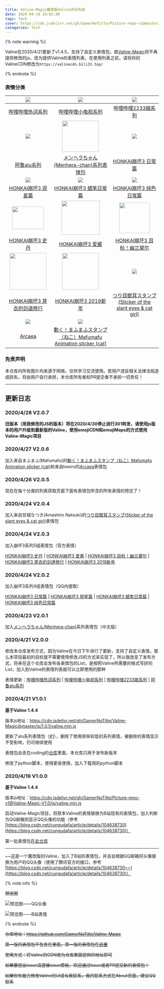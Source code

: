 ```yaml
---
title: Valine-Magic魔改版Valine评论系统
date: 2020-04-19 19:01:30
tags: Tech
cover: https://cdn.jsdelivr.net/gh/GamerNoTitle/Picture-repo-v1@master/img/Valine-Magic/Cover.png
categories: Tech
---
```


{% note warning %}

Valine在2020/4/21更新了v1.4.5，支持了自定义表情包，故[Valine-Magic](https://github.com/GamerNoTitle/Valine-Magic)将不再提供修改的js，改为提供Valine的表情列表，在使用列表之前，请将你的ValineCDN修改为`https://valinecdn.bili33.top/`

{% endnote %}

### 表情分类


|    ![](https://valinecdn.bili33.top/bilibiliHotKey/7.jpg)    |  ![](https://valinecdn.bili33.top/bilibilitv/[tv_doge].png)  | ![](https://valinecdn.bili33.top/bilibili2233/[2233娘_第一].png) |
| :----------------------------------------------------------: | :----------------------------------------------------------: | :----------------------------------------------------------: |
| [哔哩哔哩热词系列](https://github.com/GamerNoTitle/Valine-Magic/tree/master/bilibili/hotkey热词系列) | [哔哩哔哩小电视系列](https://github.com/GamerNoTitle/Valine-Magic/tree/master/bilibili/tv小电视系列) | [哔哩哔哩2233娘系列](https://github.com/GamerNoTitle/Valine-Magic/tree/master/bilibili/2233娘系列) |
|        ![](https://valinecdn.bili33.top/alu/中枪.png)        | <img src='https://valinecdn.bili33.top/Menhera-chan/5.jpg' width=120 height=102></img> |    ![](https://valinecdn.bili33.top/HONKAI3-Daily/14.gif)    |
| [阿鲁alu系列](https://github.com/GamerNoTitle/Valine-Magic/tree/master/alu) | [メンヘラちゃん(Menhera-chan)系列表情包](https://github.com/GamerNoTitle/Valine-Magic/tree/master/Menhera-chan) | [HONKAI崩坏3 日常篇](https://github.com/GamerNoTitle/Valine-Magic/tree/master/HONKAI3/HONKAI3-Daily) |
|     ![](https://valinecdn.bili33.top/HONKAI3-Star/3.gif)     |   ![](https://valinecdn.bili33.top/HONKAI3-Crayon/16.gif)    |    ![](https://valinecdn.bili33.top/HONKAI3-Pure/13.gif)     |
| [HONKAI崩坏3 观星篇](https://github.com/GamerNoTitle/Valine-Magic/tree/master/HONKAI3/HONKAI3-Star) | [HONKAI崩坏3 蜡笔日常篇](https://github.com/GamerNoTitle/Valine-Magic/tree/master/HONKAI3/HONKAI3-Crayon) | [HONKAI崩坏3 纯色日常篇](https://github.com/GamerNoTitle/Valine-Magic/tree/master/HONKAI3/HONKAI3-Pure) |
| <img src='https://valinecdn.bili33.top/HONKAI3-Stan/4f921b8ad8c16f3d2c73e3c04c5735ca9b41187b.gif' width=104 height=74.4> | <img src='https://valinecdn.bili33.top/HONKAI3-AIChan/d65b36ccae610bc4479209cd6e62bb91b0f76188.jpg' width=125 height=111></img> | <img src='https://valinecdn.bili33.top/HONKAI3-Durandal-Search/f1b9a456587638e488d93ccaa95dde59aef3af01.gif' height=100 width=100></img> |
| [HONKAI崩坏3 史丹](https://github.com/GamerNoTitle/Valine-Magic/tree/master/HONKAI3/HONKAI3-Stan) | [HONKAI崩坏3 爱酱](https://github.com/GamerNoTitle/Valine-Magic/tree/master/HONKAI3/HONKAI3-AIChan) | [HONKAI崩坏3 目标！幽兰黛尔](https://github.com/GamerNoTitle/Valine-Magic/tree/master/HONKAI3/HONKAI3-Durandal-Search) |
| <img src='https://valinecdn.bili33.top/HONKAI3-MEI/bf68423446465d396d3cbd8856882b5e9fb1c0c7.gif' width=120 height=120> | <img src='https://valinecdn.bili33.top/HONKAI3-NEWYEAR-2019/dc1a2b2032fad29373fe8460d4ad89ca848355a9.jpg' width=120 height=120> | ![](https://valinecdn.bili33.top/Tsuri-me-ju_mimi/10753793_key@2x.png) |
| [HONKAI崩坏3 芽衣的剑道修行](https://github.com/GamerNoTitle/Valine-Magic/tree/master/HONKAI3/HONKAI3-MEI) | [HONKAI崩坏3 2019新年](https://github.com/GamerNoTitle/Valine-Magic/tree/master/HONKAI3/HONKAI3-NEWYEAR-2019) | [つり目獣耳スタンプ(Sticker of the slant eyes & cat girl)](https://github.com/GamerNoTitle/Valine-Magic/tree/master/Tsuri-me-ju-mimi) |
|    ![](https://valinecdn.bili33.top/Arcaea/184064198.png)    |   ![](https://valinecdn.bili33.top/Mafumafu/199749477.png)   |                                                              |
| [Arcaea](https://github.com/GamerNoTitle/Valine-Magic/tree/master/Arcaea) | [動く！まふまふスタンプ（ねこ）Mafumafu Animation sticker (cat)](https://github.com/GamerNoTitle/Valine-Magic/tree/master/MafuMafu) |                                                              |

### 免责声明
本仓库内所有图片均来源于网络，仅供学习交流使用。若用户违反相关法律法规造成损失，将由用户自行承担，本仓库所有者和PR提交者不承担一切责任！

---

## 更新日志

### 2020/4/28 V2.0.7

**旧版本（用我修改的JS的版本）将在2020/4/30停止进行301转发，请使用js版本的用户升级到最新版的Valine，使用emojiCDN和emojiMaps的方式使用Valine-Magic项目**

### 2020/4/27 V2.0.6

加入来自まふまふ(Mafumafu)的[動く！まふまふスタンプ（ねこ）Mafumafu Animation sticker (cat)](https://github.com/GamerNoTitle/Valine-Magic/tree/master/MafuMafu)和来自lowiro的[Arcaea](https://github.com/GamerNoTitle/Valine-Magic/tree/master/Arcaea)表情包

### 2020/4/26 V2.0.5

现在在每个分类的列表获取页面下面有表情包所含的所有表情的预览了！

### 2020/4/24 V2.0.4

加入来自甘城なつき(Amashiro Natsuki)的[つり目獣耳スタンプ(Sticker of the slant eyes & cat girl)](https://github.com/GamerNoTitle/Valine-Magic/tree/master/Tsuri-me-ju-mimi)表情包

### 2020/4/24 V2.0.3

加入崩坏3系列5组表情包（官方表情）

[HONKAI崩坏3 史丹](https://github.com/GamerNoTitle/Valine-Magic/tree/master/HONKAI3/HONKAI3-Stan) | [HONKAI崩坏3 爱酱](https://github.com/GamerNoTitle/Valine-Magic/tree/master/HONKAI3/HONKAI3-AIChan) | [HONKAI崩坏3 目标！幽兰黛尔](https://github.com/GamerNoTitle/Valine-Magic/tree/master/HONKAI3/HONKAI3-Durandal-Search) | [HONKAI崩坏3 芽衣的剑道修行](https://github.com/GamerNoTitle/Valine-Magic/tree/master/HONKAI3/HONKAI3-MEI) | [HONKAI崩坏3 2019新年](https://github.com/GamerNoTitle/Valine-Magic/tree/master/HONKAI3/HONKAI3-NEWYEAR-2019)

### 2020/4/24 V2.0.2

加入崩坏3系列4组表情包（QQ内提取）

[HONKAI崩坏3 日常篇](https://github.com/GamerNoTitle/Valine-Magic/tree/master/HONKAI3/HONKAI3-Daily) | [HONKAI崩坏3 观星篇](https://github.com/GamerNoTitle/Valine-Magic/tree/master/HONKAI3/HONKAI3-Star) | [HONKAI崩坏3 蜡笔日常篇](https://github.com/GamerNoTitle/Valine-Magic/tree/master/HONKAI3/HONKAI3-Crayon) | [HONKAI崩坏3 纯色日常篇](https://github.com/GamerNoTitle/Valine-Magic/tree/master/HONKAI3/HONKAI3-Pure)

### 2020/4/23 V2.0.1

加入[メンヘラちゃん(Menhera-chan)](https://github.com/GamerNoTitle/Valine-Magic/tree/master/Menhera-chan)系列表情包（中文版）

### 2020/4/21 V2.0.0

修改本仓库发布方式，因为Valine在今日下午进行了更新，支持了自定义表情，那么本项目最初的目标就不需要使用修改JS的方式来实现了，所以我改变了发布方式，将来在这个仓库会发布各表情包的List，是按照Valine所需要的格式写好的List，加入到Valine的表情列表就可以立即使用的那种

表情更新：[哔哩哔哩热词系列](https://github.com/GamerNoTitle/Valine-Magic/tree/master/bilibili/hotkey热词系列) | [哔哩哔哩小电视系列](https://github.com/GamerNoTitle/Valine-Magic/tree/master/bilibili/tv小电视系列) | [哔哩哔哩2233娘系列](https://github.com/GamerNoTitle/Valine-Magic/tree/master/bilibili/2233娘系列) | [阿鲁alu系列](https://github.com/GamerNoTitle/Valine-Magic/tree/master/alu)

### 2020/4/21 V1.0.1

**基于Valine 1.4.4**

版本js地址：https://cdn.jsdelivr.net/gh/GamerNoTitle/Valine-Magic@master/js/1.0.1/valine.min.js

更新了alu系列表情包（[#1](https://github.com/GamerNoTitle/Valine-Magic/issues/1)），删除了使用频率较低的系列表情，被删除的表情显示不受影响，仍可继续使用

表情包会丢在coding的[仓库](https://gamernotitle.coding.net/p/Valine-BQB1/)里面，本仓库只用于发布新版本

修改了python脚本，使得更易使用，加入下载用的python脚本

### 2020/4/19 V1.0.0

**基于Valine 1.4.4**

版本js地址：https://cdn.jsdelivr.net/gh/GamerNoTitle/Picture-repo-v1@Valine-Magic-V1.0/js/valine.min.js

启动Valine-Magic项目，将原本Valine的表情替换为B站现有的表情包，加入判断为QQ邮箱则显示QQ头像的功能（参考[https://blog.csdn.net/cungudafa/article/details/104638730](https://blog.csdn.net/cungudafa/article/details/104638730)）

第一批表情包[在此仓库](https://github.com/GamerNoTitle/Picture-repo-v1/tree/master/img/BQB)

---

~~这是一个魔改版的Valine，加入了B站的表情包，并且会根据QQ邮箱将头像替换为用户的QQ头像（使用了腾讯官方的接口，参考[https://blog.csdn.net/cungudafa/article/details/104638730~~](https://blog.csdn.net/cungudafa/article/details/104638730)）

{% note info %}

~~预览图~~

![预览图——QQ头像](https://cdn.jsdelivr.net/gh/GamerNoTitle/Picture-repo-v1@master/img/Valine-Magic/Result.png)

![预览图——B站表情](https://cdn.jsdelivr.net/gh/GamerNoTitle/Picture-repo-v1@master/img/Valine-Magic/Result-Stickers.png)

{% endnote %}

~~仓库地址：https://github.com/GamerNoTitle/Valine-Magic~~

~~第一版的表情包不包含在里面，第一版的表情包在[这里](https://github.com/GamerNoTitle/Picture-repo-v1/tree/master/img/BQB)~~

~~使用方式：将Valine的CDN改为仓库里面提供的地址即可~~

~~如果要提出issue请遵循issue模板，欢迎通过Issue或者PR提交新的表情包！~~

~~如果你有能力修改Valine的UI请与我联系，我的联系方式在About页面，建议QQ联系~~